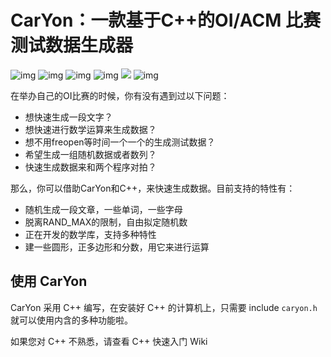 # CarYon：一款基于C++的OI/ACM 比赛测试数据生成器

![img](https://img.shields.io/badge/Avatar-luosw-red.svg) ![img](https://img.shields.io/github/package-json/v/luosiwei-cmd/caryon) ![img](https://img.shields.io/npm/dm/datamaker-caryon) ![img](https://img.shields.io/npm/dt/datamaker-caryon) ![](https://img.shields.io/npm/l/datamaker-caryon) ![img](https://img.shields.io/npm/v/datamaker-caryon)

在举办自己的OI比赛的时候，你有没有遇到过以下问题：

- 想快速生成一段文字？
- 想快速进行数学运算来生成数据？
- 想不用freopen等时间一个一个的生成测试数据？
- 希望生成一组随机数据或者数列？
- 快速生成数据来和两个程序对拍？

那么，你可以借助CarYon和C++，来快速生成数据。目前支持的特性有：

- 随机生成一段文章，一些单词，一些字母
- 脱离RAND_MAX的限制，自由拟定随机数
- 正在开发的数学库，支持多种特性
- 建一些圆形，正多边形和分数，用它来进行运算

## 使用 CarYon

CarYon 采用 C++ 编写，在安装好 C++ 的计算机上，只需要 include `caryon.h` 就可以使用内含的多种功能啦。

如果您对 C++ 不熟悉，请查看 C++ 快速入门 Wiki